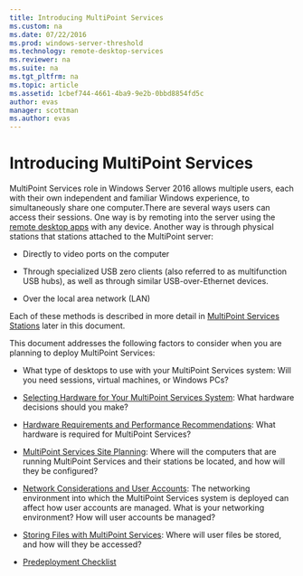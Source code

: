 ```yaml
---
title: Introducing MultiPoint Services
ms.custom: na
ms.date: 07/22/2016
ms.prod: windows-server-threshold
ms.technology: remote-desktop-services
ms.reviewer: na
ms.suite: na
ms.tgt_pltfrm: na
ms.topic: article
ms.assetid: 1cbef744-4661-4ba9-9e2b-0bbd8854fd5c
author: evas
manager: scottman
ms.author: evas
---
```

# Introducing MultiPoint Services
MultiPoint Services role in Windows Server 2016 allows multiple users, each with their own independent and familiar Windows experience, to simultaneously share one computer.There are several ways users can access their sessions. One way is by remoting into the server using the [remote desktop apps](../clients/remote-desktop-clients.md) with any device. Another way is through physical stations that stations attached to the MultiPoint server:  
  
-   Directly to video ports on the computer  
  
-   Through specialized USB zero clients (also referred to as multifunction USB hubs), as well as through similar USB-over-Ethernet devices.  
  
-   Over the local area network (LAN)  
  
Each of these methods is described in more detail in [MultiPoint Services Stations](MultiPoint-services-Stations.md) later in this document.  
  
This document addresses the following factors to consider when you are planning to deploy MultiPoint Services:  
  
-   What type of desktops to use with your MultiPoint Services system: Will you need sessions, virtual machines, or Windows PCs?  
  
-   [Selecting Hardware for Your MultiPoint Services System](Selecting-Hardware-for-Your-MultiPoint-services-System.md): What hardware decisions should you make?  
  
-   [Hardware Requirements and Performance Recommendations](Hardware-Requirements-and-Performance-Recommendations.md): What hardware is required for MultiPoint Services?  
  
-   [MultiPoint Services Site Planning](MultiPoint-services-Site-Planning.md): Where will the computers that are running MultiPoint Services and their stations be located, and how will they be configured?  
  
-   [Network Considerations and User Accounts](Network-Considerations-and-User-Accounts.md): The networking environment into which the MultiPoint Services system is deployed can affect how user accounts are managed. What is your networking environment? How will user accounts be managed?  
  
-   [Storing Files with MultiPoint Services](Storing-Files-with-MultiPoint-services.md): Where will user files be stored, and how will they be accessed?  
  
-   [Predeployment Checklist](Predeployment-Checklist.md)  